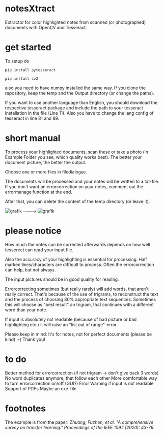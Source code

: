 # notesXtract

Extractor for color highlighted notes from scanned (or photographed) documents with OpenCV and Tesseract.


# get started

To setup do
```
pip install pytesseract
```
```
pip install cv2
```
also you need to have numpy installed the same way. If you clone the repository, keep the temp and the Output directory (or change the paths).

If you want to use another language than English, you should download the respective tesseract package and include the path to your tesseract installation in the file (Line 11). Also you have to change the lang config of tesseract in line 81 and 89.

# short manual

To process your highlighted documents, scan these or take a photo (in Example Folder you see, which quality works best). The better your document picture, the better the output. 

Choose one or more files in filedialogue. 

The documents will be processed and your notes will be written to a txt-file. If you don't want an errorcorrection on your notes, comment out the errormanage function at the end.

After that, you can delete the content of the temp directory (or leave it).


![grafik](https://user-images.githubusercontent.com/97034038/155146149-25eabd17-d6b9-4c4c-b9f3-7eaef22103c1.png) ----> ![grafik](https://user-images.githubusercontent.com/97034038/155146350-833e99c5-27de-412f-b33a-8181d7a84856.png)



# please notice

How much the notes can be corrected afterwards depends on how well tesserect can read your input file. 

Also the accuracy of your highlighting is essential for processing: Half marked lines/characters are difficult to process. Often the errorcorrection can help, but not always. 

The input pictures should be in good quality for reading. 

Errorcorrecting sometimes (but really rarely) will add words, that aren't really correct. That's because of the use of trigrams, to reconstruct the text and the process of choosing 80% appropriate text sequences. Sometimes this will choose as "best result" an trigram, that continues with a different word than your note. 

If input is absolutely not readable (because of bad picture or bad highlighting etc.) it will raise an "list out of range"-error.

Please keep in mind: It's for notes, not for perfect documents (please be kind) ;-) Thank you!


# to do

Better method for errorcorrection (if not trigram -> don't give back 3 words)
No word duplicates anymore, that follow each other
More comfortable way to turn errorcorrection on/off (GUI?)
Error Warning if input is not readable
Support of PDFs
Maybe an exe-file


# footnotes

The example is from the paper: *Zhuang, Fuzhen, et al. "A comprehensive survey on transfer learning." Proceedings of the IEEE 109.1 (2020): 43-76.*
